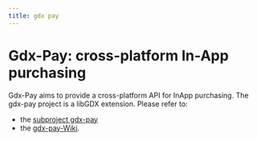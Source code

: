 ```yaml
---
title: gdx pay
---
```

# Gdx-Pay: cross-platform In-App purchasing
Gdx-Pay aims to provide a cross-platform API for InApp purchasing. The gdx-pay project is a libGDX extension.
Please refer to:
* the [subproject gdx-pay](https://github.com/libgdx/gdx-pay)
* the [gdx-pay-Wiki](https://github.com/libgdx/gdx-pay/wiki).